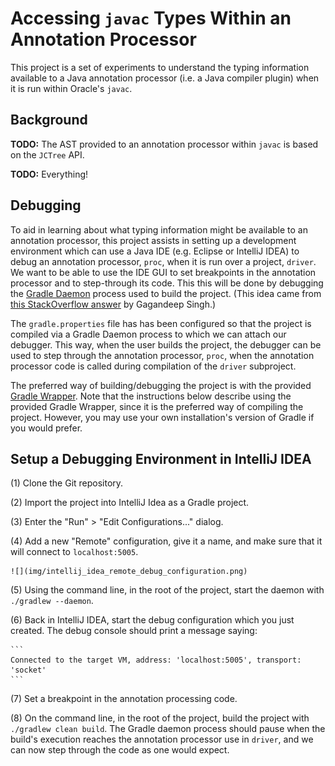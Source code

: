 # Accessing `javac` Types Within an Annotation Processor

This project is a set of experiments to understand the typing information
available to a Java annotation processor (i.e. a Java compiler plugin) when it
is run within Oracle's `javac`.


## Background

**TODO:** The AST provided to an annotation processor within `javac` is based
on the `JCTree` API.

**TODO:** Everything!


## Debugging

To aid in learning about what typing information might be available to an
annotation processor, this project assists in setting up a development
environment which can use a Java IDE (e.g. Eclipse or IntelliJ IDEA) to debug
an annotation processor, `proc`, when it is run over a project, `driver`. We
want to be able to use the IDE GUI to set breakpoints in the annotation
processor and to step-through its code. This this will be done by debugging the
[Gradle Daemon](https://docs.gradle.org/current/userguide/gradle_daemon.html)
process used to build the project. (This idea came from [this StackOverflow
answer](http://stackoverflow.com/a/36765029) by Gagandeep Singh.)

The `gradle.properties` file has has been configured so that the project is
compiled via a Gradle Daemon process to which we can attach our debugger. This
way, when the user builds the project, the debugger can be used to step through
the annotation processor, `proc`, when the annotation processor code is called
during compilation of the `driver` subproject.

The preferred way of building/debugging the project is with the provided
[Gradle Wrapper](https://docs.gradle.org/current/userguide/gradle_wrapper.html).
Note that the instructions below describe using the provided Gradle Wrapper,
since it is the preferred way of compiling the project. However, you may use
your own installation's version of Gradle if you would prefer.


## Setup a Debugging Environment in IntelliJ IDEA

(1) Clone the Git repository.

(2) Import the project into IntelliJ Idea as a Gradle project.

(3) Enter the "Run" > "Edit Configurations..." dialog.

(4) Add a new "Remote" configuration, give it a name, and make sure that it will
    connect to `localhost:5005`.

    ![](img/intellij_idea_remote_debug_configuration.png)

(5) Using the command line, in the root of the project, start the daemon with
    `./gradlew --daemon`.

(6) Back in IntelliJ IDEA, start the debug configuration which you just created.
    The debug console should print a message saying:

    ```
    Connected to the target VM, address: 'localhost:5005', transport: 'socket'
    ```

(7) Set a breakpoint in the annotation processing code.

(8) On the command line, in the root of the project, build the project with
    `./gradlew clean build`. The Gradle daemon process should pause when the
    build's execution reaches the annotation processor use in `driver`, and we
    can now step through the code as one would expect.
